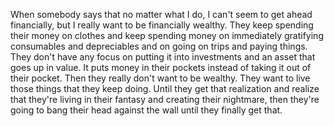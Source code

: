  When somebody says that no matter what I do, I can't seem to get ahead financially, but I really want to be financially wealthy. They keep spending their money on clothes and keep spending money on immediately gratifying consumables and depreciables and on going on trips and paying things. They don't have any focus on putting it into investments and an asset that goes up in value. It puts money in their pockets instead of taking it out of their pocket. Then they really don't want to be wealthy. They want to live those things that they keep doing. Until they get that realization and realize that they're living in their fantasy and creating their nightmare, then they're going to bang their head against the wall until they finally get that.